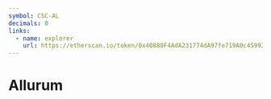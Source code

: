 ```yaml
---
symbol: CSC-AL
decimals: 0
links:
  - name: explorer
    url: https://etherscan.io/token/0x40880F4AdA231774dA97fe719A0c45992376BB98
---
```


# Allurum
